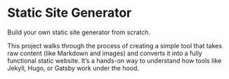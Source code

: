 # Static Site Generator

Build your own static site generator from scratch.

This project walks through the process of creating a simple tool that takes raw content (like Markdown and images) and converts it into a fully functional static website. It’s a hands-on way to understand how tools like Jekyll, Hugo, or Gatsby work under the hood.
